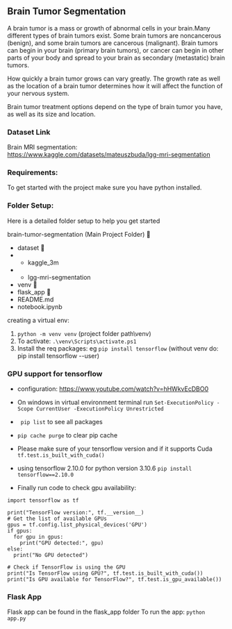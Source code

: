 ## Brain Tumor Segmentation
A brain tumor is a mass or growth of abnormal cells in your brain.Many different types of brain tumors exist. Some brain tumors are noncancerous (benign), and some brain tumors are cancerous (malignant). Brain tumors can begin in your brain (primary brain tumors), or cancer can begin in other parts of your body and spread to your brain as secondary (metastatic) brain tumors.

How quickly a brain tumor grows can vary greatly. The growth rate as well as the location of a brain tumor determines how it will affect the function of your nervous system.

Brain tumor treatment options depend on the type of brain tumor you have, as well as its size and location.


### Dataset Link
Brain MRI segmentation: https://www.kaggle.com/datasets/mateuszbuda/lgg-mri-segmentation

### Requirements:
To get started with the project make sure you have python installed.

### Folder Setup:
Here is a detailed folder setup to help you get started

brain-tumor-segmentation (Main Project Folder) 📁
- dataset 📁
- - kaggle_3m
- - lgg-mri-segmentation
- venv 📁
- flask_app 📁
- README.md
- notebook.ipynb


creating a virtual env:
1. `python -m venv venv` (project folder path\venv)
2. To activate: `.\venv\Scripts\activate.ps1` 
3. Install the req packages: eg `pip install tensorflow` (without venv do: pip install tensorflow --user)

### GPU support for tensorflow
- configuration: https://www.youtube.com/watch?v=hHWkvEcDBO0
- On windows in virtual environment terminal run
 `Set-ExecutionPolicy -Scope CurrentUser -ExecutionPolicy Unrestricted` 
- ``` pip list``` to see all packages
- `pip cache purge` to clear pip cache
- Please make sure of your tensorflow version and if it supports Cuda
 `tf.test.is_built_with_cuda()`
- using tensorflow 2.10.0 for python version 3.10.6
`pip install tensorflow==2.10.0 `

- Finally run code to check gpu availability:
``` 
import tensorflow as tf

print("TensorFlow version:", tf.__version__)
# Get the list of available GPUs
gpus = tf.config.list_physical_devices('GPU')
if gpus:
  for gpu in gpus:
    print("GPU detected:", gpu)
else:
  print("No GPU detected")

# Check if TensorFlow is using the GPU
print("Is TensorFlow using GPU?", tf.test.is_built_with_cuda())
print("Is GPU available for TensorFlow?", tf.test.is_gpu_available()) 
```



### Flask App
Flask app can be found in the flask_app folder
To run the app:
`python app.py`